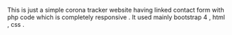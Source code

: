 This is just a simple corona tracker website having linked contact form with php code which is completely responsive .
It used mainly bootstrap 4 , html , css .
